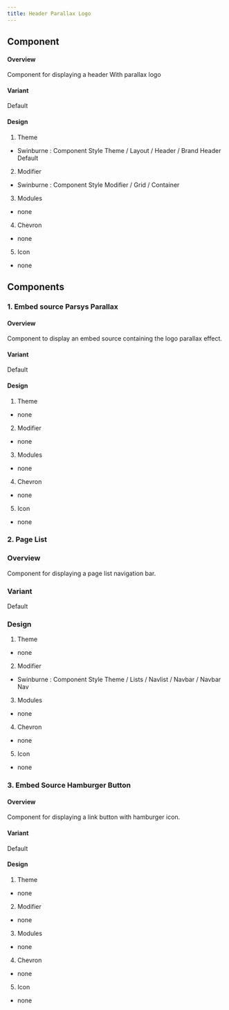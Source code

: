 ```yaml
---
title: Header Parallax Logo
---
```

## Component
#### Overview
Component for displaying a header With parallax logo
#### Variant
Default
#### Design
1. Theme
* Swinburne : Component Style Theme / Layout / Header / Brand Header Default
2. Modifier
* Swinburne : Component Style Modifier / Grid / Container
3. Modules
* none
4. Chevron
* none
5. Icon
* none

## Components
### 1. Embed source Parsys Parallax
#### Overview
  Component to display an embed source containing the logo parallax effect.
#### Variant 
  Default
#### Design
1. Theme
 * none
2. Modifier
 * none
3. Modules
 * none
4. Chevron
 * none
5. Icon
 * none
 
### 2. Page List
### Overview
  Component for displaying a page list navigation bar.
### Variant 
  Default
### Design
1. Theme
 * none
2. Modifier
 * Swinburne : Component Style Theme / Lists / Navlist / Navbar / Navbar Nav
3. Modules
 * none
4. Chevron
 * none
5. Icon
 * none
 
### 3. Embed Source Hamburger Button
#### Overview
  Component for displaying a link button with hamburger icon. 
#### Variant
 Default
#### Design
1. Theme
 * none
2. Modifier
 * none
3. Modules
 * none
4. Chevron
 * none
5. Icon
 * none
